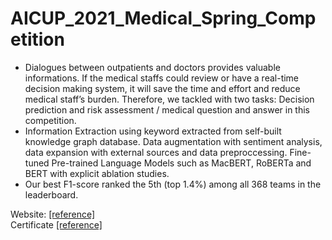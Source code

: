 # AICUP_2021_Medical_Spring_Competition
 - Dialogues between outpatients and doctors provides valuable informations. If the medical staffs could review or have a real-time decision making system, it will save the time and effort and reduce medical staff’s burden. Therefore, we tackled with two tasks: Decision prediction and risk assessment / medical question and answer in this competition.
 - Information Extraction using keyword extracted from self-built knowledge graph database. Data augmentation with sentiment analysis, data expansion with external sources and data preproccessing. Fine-tuned Pre-trained Language Models such as MacBERT, RoBERTa and BERT with explicit ablation studies.
 - Our best F1-score ranked the 5th (top 1.4%) among all 368 teams in the leaderboard.

Website: [[reference]](https://aidea-web.tw/topic/3665319f-cd5d-4f92-8902-00ebbd8e871d)  
Certificate [[reference]](https://en.aicup.tw/_files/ugd/7fbdbf_74920da55e884998a0181a4052877576.pdf)
